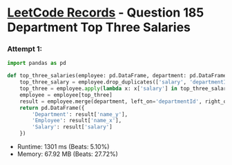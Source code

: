 # [LeetCode Records](../../README.md) - Question 185 Department Top Three Salaries

### Attempt 1: 
```py
import pandas as pd

def top_three_salaries(employee: pd.DataFrame, department: pd.DataFrame) -> pd.DataFrame:
    top_three_salary = employee.drop_duplicates(['salary', 'departmentId']).groupby('departmentId')['salary'].nlargest(3)
    top_three = employee.apply(lambda x: x['salary'] in top_three_salary[x['departmentId']].values, axis=1)
    employee = employee[top_three]
    result = employee.merge(department, left_on='departmentId', right_on='id')
    return pd.DataFrame({
        'Department': result['name_y'],
        'Employee': result['name_x'],
        'Salary': result['salary']
    })
```
- Runtime: 1301 ms (Beats: 5.10%)
- Memory: 67.92 MB (Beats: 27.72%)

<br>
